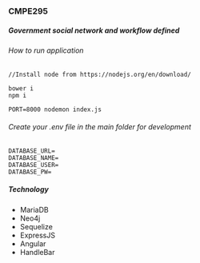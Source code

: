 ### CMPE295

##### Government social network and workflow defined

###### How to run application

```
//Install node from https://nodejs.org/en/download/

bower i
npm i

PORT=8000 nodemon index.js

```


###### Create your .env file in the main folder for development

```
DATABASE_URL=
DATABASE_NAME=
DATABASE_USER=
DATABASE_PW=
```

##### Technology

* MariaDB
* Neo4j
* Sequelize
* ExpressJS
* Angular
* HandleBar
